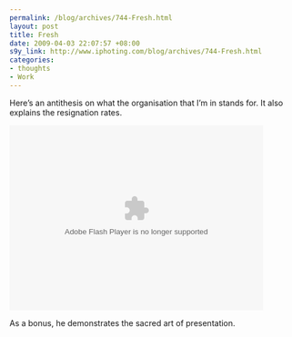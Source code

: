 ```yaml
--- 
permalink: /blog/archives/744-Fresh.html
layout: post
title: Fresh
date: 2009-04-03 22:07:57 +08:00
s9y_link: http://www.iphoting.com/blog/archives/744-Fresh.html
categories: 
- thoughts
- Work
---
```

<p class="break"><p>Here&#8217;s an antithesis on what the organisation that I&#8217;m in stands for. It also explains the resignation rates.</p><p class="break"><object width="446" height="326"><param name="movie" value="http://video.ted.com/assets/player/swf/EmbedPlayer.swf"></param><param name="allowFullScreen" value="true" /><param name="wmode" value="transparent"></param><param name="bgColor" value="#ffffff"></param> <param name="flashvars" value="vu=http://video.ted.com/talks/embed/BarrySchwartz_2009-embed_high.flv&amp;su=http://images.ted.com/images/ted/tedindex/embed-posters/BarrySchwartz-2009.embed_thumbnail.jpg&amp;vw=432&amp;vh=240&amp;ap=0&amp;ti=462" /><embed src="http://video.ted.com/assets/player/swf/EmbedPlayer.swf" pluginspace="http://www.macromedia.com/go/getflashplayer" type="application/x-shockwave-flash" wmode="transparent" bgColor="#ffffff" width="446" height="326" allowFullScreen="true" flashvars="vu=http://video.ted.com/talks/embed/BarrySchwartz_2009-embed_high.flv&amp;su=http://images.ted.com/images/ted/tedindex/embed-posters/BarrySchwartz-2009.embed_thumbnail.jpg&amp;vw=432&amp;vh=240&amp;ap=0&amp;ti=462"></embed></object></p><p class="break">As a bonus, he demonstrates the sacred art of presentation.</p></p>
